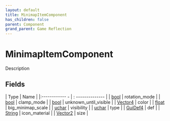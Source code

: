 ```yaml
---
layout: default
title: MinimapItemComponent
has_children: false
parent: Component
grand_parent: Game Reflection
---
```

# MinimapItemComponent
Description 

## Fields
| Type | Name |
|:------------ - | : -------------- |
| [bool](game-reflection/components/bool.md) | rotation_mode |
| [bool](game-reflection/components/bool.md) | clamp_mode |
| [bool](game-reflection/components/bool.md) | unknown_until_visible |
| [Vector4](game-reflection/classes/vector4.md) | color |
| [float](game-reflection/components/float.md) | big_minimap_scale |
| [uchar](game-reflection/enums/uchar.md) | visibility |
| [uchar](game-reflection/enums/uchar.md) | type |
| [GuiDef4](game-reflection/components/gui_def4.md) | def |
| [String](game-reflection/components/string.md) | icon_material |
| [Vector2](game-reflection/classes/vector2.md) | size |
